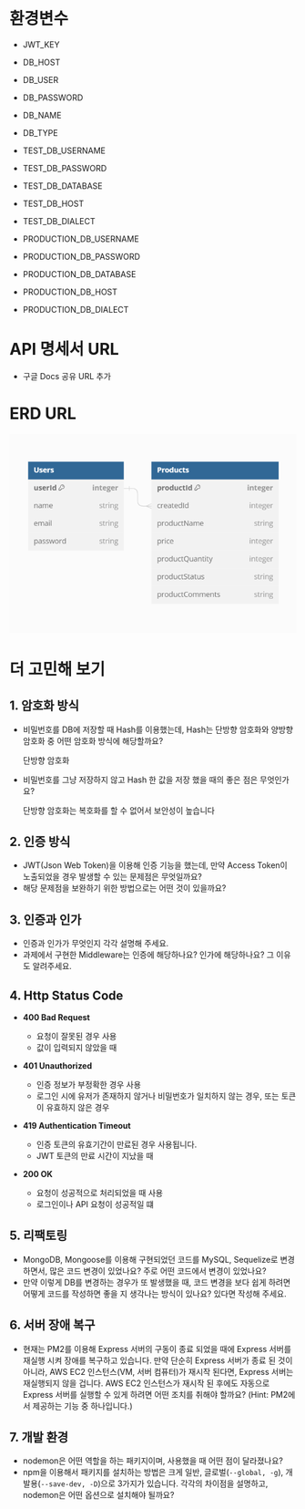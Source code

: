 # 환경변수

- JWT_KEY

- DB_HOST
- DB_USER
- DB_PASSWORD
- DB_NAME
- DB_TYPE

- TEST_DB_USERNAME
- TEST_DB_PASSWORD
- TEST_DB_DATABASE
- TEST_DB_HOST
- TEST_DB_DIALECT

- PRODUCTION_DB_USERNAME
- PRODUCTION_DB_PASSWORD
- PRODUCTION_DB_DATABASE
- PRODUCTION_DB_HOST
- PRODUCTION_DB_DIALECT

# API 명세서 URL

- 구글 Docs 공유 URL 추가

# ERD URL

![ERD](ERD.png)

# 더 고민해 보기

## 1. **암호화 방식**

- 비밀번호를 DB에 저장할 때 Hash를 이용했는데, Hash는 단방향 암호화와 양방향
  암호화 중 어떤 암호화 방식에 해당할까요?

  단방향 암호화

- 비밀번호를 그냥 저장하지 않고 Hash 한 값을 저장 했을 때의 좋은 점은
  무엇인가요?

  단방향 암호화는 복호화를 할 수 없어서 보안성이 높습니다

## 2. **인증 방식**

- JWT(Json Web Token)을 이용해 인증 기능을 했는데, 만약 Access Token이
  노출되었을 경우 발생할 수 있는 문제점은 무엇일까요?
- 해당 문제점을 보완하기 위한 방법으로는 어떤 것이 있을까요?

## 3. **인증과 인가**

- 인증과 인가가 무엇인지 각각 설명해 주세요.
- 과제에서 구현한 Middleware는 인증에 해당하나요? 인가에 해당하나요? 그 이유도
  알려주세요.

## 4. **Http Status Code**

- **400 Bad Request**

  - 요청이 잘못된 경우 사용
  - 값이 입력되지 않았을 때

- **401 Unauthorized**

  - 인증 정보가 부정확한 경우 사용
  - 로그인 시에 유저가 존재하지 않거나 비밀번호가 일치하지 않는 경우, 또는
    토큰이 유효하지 않은 경우

- **419 Authentication Timeout**

  - 인증 토큰의 유효기간이 만료된 경우 사용됩니다.
  - JWT 토큰의 만료 시간이 지났을 때

- **200 OK**
  - 요청이 성공적으로 처리되었을 때 사용
  - 로그인이나 API 요청이 성공적일 떄

## 5. **리팩토링**

- MongoDB, Mongoose를 이용해 구현되었던 코드를 MySQL, Sequelize로 변경하면서,
  많은 코드 변경이 있었나요? 주로 어떤 코드에서 변경이 있었나요?
- 만약 이렇게 DB를 변경하는 경우가 또 발생했을 때, 코드 변경을 보다 쉽게 하려면
  어떻게 코드를 작성하면 좋을 지 생각나는 방식이 있나요? 있다면 작성해 주세요.

## 6. **서버 장애 복구**

- 현재는 PM2를 이용해 Express 서버의 구동이 종료 되었을 때에 Express 서버를
  재실행 시켜 장애를 복구하고 있습니다. 만약 단순히 Express 서버가 종료 된 것이
  아니라, AWS EC2 인스턴스(VM, 서버 컴퓨터)가 재시작 된다면, Express 서버는
  재실행되지 않을 겁니다. AWS EC2 인스턴스가 재시작 된 후에도 자동으로 Express
  서버를 실행할 수 있게 하려면 어떤 조치를 취해야 할까요? (Hint: PM2에서
  제공하는 기능 중 하나입니다.)

## 7. **개발 환경**

- nodemon은 어떤 역할을 하는 패키지이며, 사용했을 때 어떤 점이 달라졌나요?
- npm을 이용해서 패키지를 설치하는 방법은 크게 일반, 글로벌(`--global, -g`),
  개발용(`--save-dev, -D`)으로 3가지가 있습니다. 각각의 차이점을 설명하고,
  nodemon은 어떤 옵션으로 설치해야 될까요?
